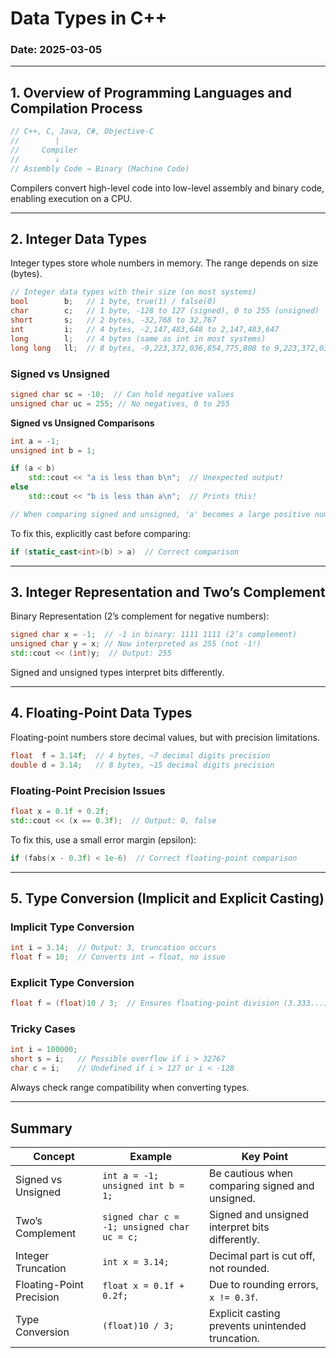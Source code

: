 #  Data Types in C++ 

### Date: 2025-03-05

--- 

## 1. Overview of Programming Languages and Compilation Process

```cpp
// C++, C, Java, C#, Objective-C
//        |
//     Compiler
//        ↓
// Assembly Code → Binary (Machine Code)
```

Compilers convert high-level code into low-level assembly and binary code, enabling execution on a CPU.

---

## 2. Integer Data Types

Integer types store whole numbers in memory. The range depends on size (bytes).

```cpp
// Integer data types with their size (on most systems)
bool        b;   // 1 byte, true(1) / false(0)
char        c;   // 1 byte, -128 to 127 (signed), 0 to 255 (unsigned)
short       s;   // 2 bytes, -32,768 to 32,767
int         i;   // 4 bytes, -2,147,483,648 to 2,147,483,647
long        l;   // 4 bytes (same as int in most systems)
long long   ll;  // 8 bytes, -9,223,372,036,854,775,808 to 9,223,372,036,854,775,807
```

### Signed vs Unsigned

```cpp
signed char sc = -10;  // Can hold negative values
unsigned char uc = 255; // No negatives, 0 to 255
```

**Signed vs Unsigned Comparisons**

```cpp
int a = -1;
unsigned int b = 1;

if (a < b)
    std::cout << "a is less than b\n";  // Unexpected output!
else
    std::cout << "b is less than a\n";  // Prints this!

// When comparing signed and unsigned, 'a' becomes a large positive number.
```

To fix this, explicitly cast before comparing:

```cpp
if (static_cast<int>(b) > a)  // Correct comparison
```

---

## 3. Integer Representation and Two’s Complement

Binary Representation (2’s complement for negative numbers):

```cpp
signed char x = -1;  // -1 in binary: 1111 1111 (2’s complement)
unsigned char y = x; // Now interpreted as 255 (not -1!)
std::cout << (int)y;  // Output: 255
```

Signed and unsigned types interpret bits differently.

---

## 4. Floating-Point Data Types

Floating-point numbers store decimal values, but with precision limitations.

```cpp
float  f = 3.14f;  // 4 bytes, ~7 decimal digits precision
double d = 3.14;   // 8 bytes, ~15 decimal digits precision
```

### Floating-Point Precision Issues

```cpp
float x = 0.1f + 0.2f;
std::cout << (x == 0.3f);  // Output: 0, false
```

To fix this, use a small error margin (epsilon):

```cpp
if (fabs(x - 0.3f) < 1e-6)  // Correct floating-point comparison
```

---

## 5. Type Conversion (Implicit and Explicit Casting)

### Implicit Type Conversion

```cpp
int i = 3.14;  // Output: 3, truncation occurs
float f = 10;  // Converts int → float, no issue
```

### Explicit Type Conversion

```cpp
float f = (float)10 / 3;  // Ensures floating-point division (3.333...)
```

### Tricky Cases

```cpp
int i = 100000;
short s = i;   // Possible overflow if i > 32767
char c = i;    // Undefined if i > 127 or i < -128
```

Always check range compatibility when converting types.

---

## Summary

| Concept | Example | Key Point |
|---------|---------|-----------|
| Signed vs Unsigned | `int a = -1; unsigned int b = 1;` | Be cautious when comparing signed and unsigned. |
| Two’s Complement | `signed char c = -1; unsigned char uc = c;` | Signed and unsigned interpret bits differently. |
| Integer Truncation | `int x = 3.14;` | Decimal part is cut off, not rounded. |
| Floating-Point Precision | `float x = 0.1f + 0.2f;` | Due to rounding errors, `x != 0.3f`. |
| Type Conversion | `(float)10 / 3;` | Explicit casting prevents unintended truncation. |



